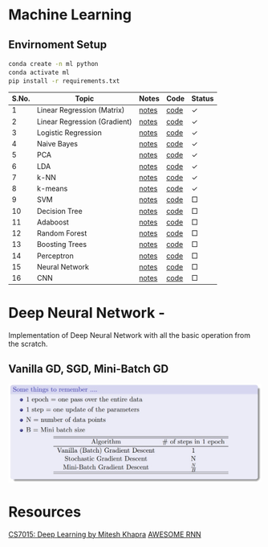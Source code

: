 # Machine Learning 

## Envirnoment Setup
```bash
conda create -n ml python
conda activate ml
pip install -r requirements.txt
```

| S.No. | Topic                       | Notes                                      | Code                                      | Status |
|-------|-----------------------------|--------------------------------------------|-------------------------------------------|--------|
| 1     | Linear Regression (Matrix)  | [notes](notes/LinearRegression.md)         | [code](src/linearRegressionClosedForm.py) | ✓      |
| 2     | Linear Regression (Gradient)| [notes](notes/LinearRegression.md)         | [code](src/linearRegression.py)           | ✓      |
| 3     | Logistic Regression         | [notes](notes/LogisticRegression.md)       | [code](src/logisticRegression.py)         | ✓      |
| 4     | Naive Bayes                 | [notes](notes/NaiveBayes.md)               | [code](src/naiveBayes.py)                 | ✓      |
| 5     | PCA                         | [notes](notes/PCA.md)                      | [code](src/pca.py)                        | ✓      |
| 6     | LDA                         | [notes](notes/LDA.md)                      | [code](src/lda.py)                        | ✓      |
| 7     | k-NN                        | [notes](notes/KNN.md)                      | [code](src/knn.py)                        | ✓      |
| 8     | k-means                     | [notes](notes/KMeans.md)                   | [code](src/kmeans.py)                     | ✓      |
| 9     | SVM                         | [notes](notes/SVM.md)                      | [code](src/svm.py)                        | □      |
| 10    | Decision Tree               | [notes](notes/DecisionTree.md)             | [code](src/decisionTree.py)               | □      |
| 11    | Adaboost                    | [notes](notes/Adaboost.md)                 | [code](src/adaboost.py)                   | □      |
| 12    | Random Forest               | [notes](notes/RandomForest.md)             | [code](src/randomForest.py)               | □      |
| 13    | Boosting Trees              | [notes](notes/BoostingTrees.md)            | [code](src/boostingTrees.py)              | □      |
| 14    | Perceptron                  | [notes](notes/Perceptron.md)               | [code](src/perceptron.py)                 | □      |
| 15    | Neural Network              | [notes](notes/NeuralNetwork.md)            | [code](src/neuralNetwork.py)              | □      |
| 16    | CNN                         | [notes](notes/CNN.md)                      | [code](src/cnn.py)                        | □      |


# **Deep Neural Network** - 
Implementation of Deep Neural Network with all the basic operation from the scratch.

## Vanilla GD, SGD, Mini-Batch GD
![batch_stochastic_mini](assets/batch_stochastic_mini.jpeg)
  

# Resources
[CS7015: Deep Learning by Mitesh Khapra](http://cse.iitm.ac.in/~miteshk/CS7015_2018.html)
[AWESOME RNN](https://github.com/kjw0612/awesome-rnn)


